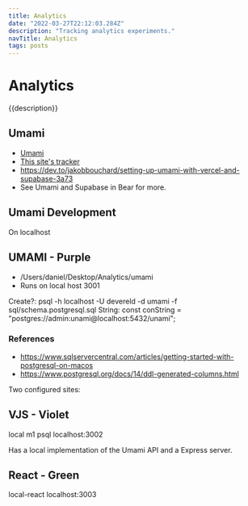 ```yaml
---
title: Analytics
date: "2022-03-27T22:12:03.284Z"
description: "Tracking analytics experiments."
navTitle: Analytics
tags: posts
---
```


# Analytics

{{description}}

## Umami

- [Umami](https://umami.io/)
- [This site's tracker](https://umami-gold-omega.vercel.app/website/1/Personal%20Site)
- https://dev.to/jakobbouchard/setting-up-umami-with-vercel-and-supabase-3a73
- See Umami and Supabase in Bear for more.

## Umami Development

On localhost

## UMAMI - Purple

- /Users/daniel/Desktop/Analytics/umami
- Runs on local host 3001

Create?: psql -h localhost -U devereld -d umami -f sql/schema.postgresql.sql
String: const conString = "postgres://admin:unami@localhost:5432/unami";

### References

- https://www.sqlservercentral.com/articles/getting-started-with-postgresql-on-macos
- https://www.postgresql.org/docs/14/ddl-generated-columns.html

Two configured sites:

## VJS - Violet

local m1 psql
localhost:3002

Has a local implementation of the Umami API and a Express server.

## React - Green

local-react
localhost:3003
